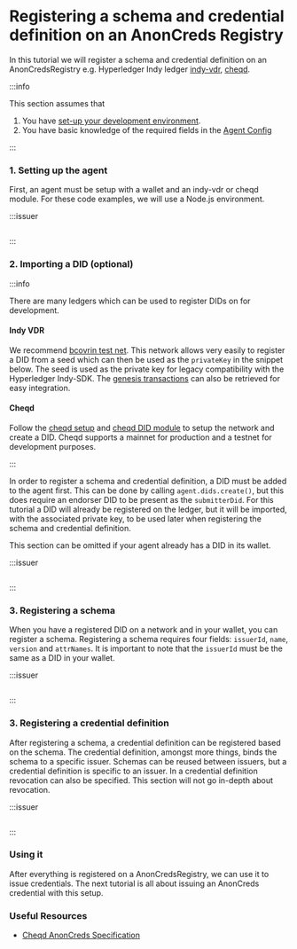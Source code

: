 # Registering a schema and credential definition on an AnonCreds Registry

In this tutorial we will register a schema and credential definition on an AnonCredsRegistry e.g. Hyperledger Indy ledger [indy-vdr](https://github.com/hyperledger/indy-vdr), [cheqd](https://github.com/openwallet-foundation/credo-ts/packages/cheqd).

:::info

This section assumes that

1. You have [set-up your development environment](../getting-started).
1. You have basic knowledge of the required fields in the [Agent Config](./agent-config)

:::

### 1. Setting up the agent

First, an agent must be setup with a wallet and an indy-vdr or cheqd module. For these code examples, we will use a Node.js environment.

:::issuer

```typescript showLineNumbers register-schema-and-cred-def.ts section-1

```

:::

### 2. Importing a DID (optional)

:::info

There are many ledgers which can be used to register DIDs on for development.

#### Indy VDR

We recommend [bcovrin test net](http://test.bcovrin.vonx.io/). This network allows very easily to register a DID from a seed which can then be used as the `privateKey` in the snippet below. The seed is used as the private key for legacy compatibility with the Hyperledger Indy-SDK. The [genesis transactions](http://test.bcovrin.vonx.io/genesis) can also be retrieved for easy integration.

#### Cheqd

Follow the [cheqd setup](../getting-started//set-up/cheqd/index.md) and [cheqd DID module](./cheqd/index.md) to setup the network and create a DID. Cheqd supports a mainnet for production and a testnet for development purposes.

:::

In order to register a schema and credential definition, a DID must be added to the agent first. This can be done by calling `agent.dids.create()`, but this does require an endorser DID to be present as the `submitterDid`. For this tutorial a DID will already be registered on the ledger, but it will be imported, with the associated private key, to be used later when registering the schema and credential definition.

This section can be omitted if your agent already has a DID in its wallet.

:::issuer

```typescript showLineNumbers register-schema-and-cred-def.ts section-2

```

:::

### 3. Registering a schema

When you have a registered DID on a network and in your wallet, you can register a schema. Registering a schema requires four fields: `issuerId`, `name`, `version` and `attrNames`. It is important to note that the `issuerId` must be the same as a DID in your wallet.

:::issuer

```typescript showLineNumbers register-schema-and-cred-def.ts section-3

```

:::

### 3. Registering a credential definition

After registering a schema, a credential definition can be registered based on the schema. The credential definition, amongst more things, binds the schema to a specific issuer. Schemas can be reused between issuers, but a credential definition is specific to an issuer. In a credential definition revocation can also be specified. This section will not go in-depth about revocation.

:::issuer

```typescript showLineNumbers register-schema-and-cred-def.ts section-4

```

:::

### Using it

After everything is registered on a AnonCredsRegistry, we can use it to issue credentials. The next tutorial is all about issuing an AnonCreds credential with this setup.

### Useful Resources

- [Cheqd AnonCreds Specification](https://docs.cheqd.io/identity/guides/anoncreds)
